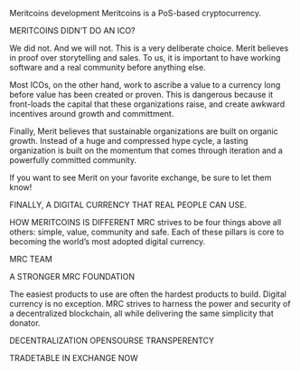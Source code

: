 
Meritcoins development 
Meritcoins is a PoS-based cryptocurrency.

MERITCOINS  DIDN’T DO AN ICO?

We did not. And we will not. This is a very deliberate choice. Merit believes in proof over storytelling and sales. To us, it is important to have working software and a real community before anything else.

Most ICOs, on the other hand, work to ascribe a value to a currency long before value has been created or proven. This is dangerous because it front-loads the capital that these organizations raise, and create awkward incentives around growth and committment.

Finally, Merit believes that sustainable organizations are built on organic growth. Instead of a huge and compressed hype cycle, a lasting organization is built on the momentum that comes through iteration and a powerfully committed community.

If you want to see Merit on your favorite exchange, be sure to let them know!

FINALLY, A DIGITAL CURRENCY THAT REAL PEOPLE CAN USE.

HOW MERITCOINS IS DIFFERENT
MRC strives to be four things above all others: simple, value,  community and safe. Each of these pillars is core to becoming the world’s most adopted digital currency.

MRC TEAM

A STRONGER MRC FOUNDATION

The easiest products to use are often the hardest products to build. Digital currency is no exception. MRC strives to harness the power and security of a decentralized blockchain, all while delivering the same simplicity that donator.

DECENTRALIZATION
OPENSOURSE
TRANSPERENTCY

TRADETABLE IN EXCHANGE NOW
